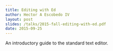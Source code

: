 ```yaml
---
title: Editing with Ed
author: Hector A Escobedo IV
layout: post
slides: /talks/2015-fall-editing-with-ed.pdf
date: 2015-09-25
---
```

An introductory guide to the standard text editor.
